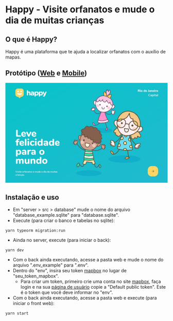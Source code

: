 # Happy - Visite orfanatos e mude o dia de muitas crianças

<a id="o_que_e_happy"></a>

## O que é Happy?

Happy é uma plataforma que te ajuda a localizar orfanatos com o auxílio de mapas.

<a id="prototipo"></a>

## Protótipo ([Web](https://www.figma.com/file/JrKEg4UvgDLUE21qWZECYM/Happy-Web) e [Mobile](https://www.figma.com/file/hJMLvYR1J71WnNOlwXmPmi/Happy-Mobile))

![layout](docs/images/layout.jpg)

## Instalação e uso
- Em "server > src > database" mude o nome do arquivo "database_example.sqlite" para "database.sqlite".
- Execute (para criar o banco e tabelas no sqlite): 
``` 
yarn typeorm migration:run 
```
- Ainda no server, execute (para iniciar o back):
``` 
yarn dev
```
- Com o back ainda executando, acesse a pasta web e mude o nome do arquivo ".env_example" para ".env".
- Dentro do "env", insira seu token [mapbox](https://www.mapbox.com/) no lugar de "seu_token_mapbox".
    - Para criar um token, primeiro crie uma conta no site [mapbox](https://www.mapbox.com/), faça login e na sua [página de usuário](https://account.mapbox.com/) copie a "Default public token". Este é o token que você deve informar no "env".
- Com o back ainda executando, acesse a pasta web e execute (para iniciar o front web):
``` 
yarn start
```